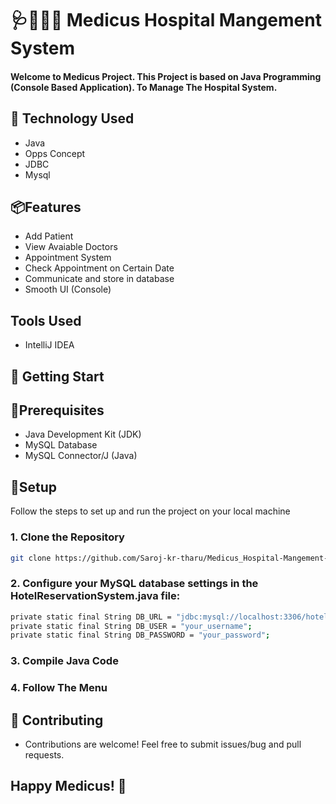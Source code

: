 
# 🩺🏥👨‍⚕️ Medicus Hospital Mangement System
#### Welcome to Medicus Project. This Project is based on Java Programming (Console Based Application). To Manage The Hospital System. 

## 🌌 Technology Used

- Java
- Opps Concept
- JDBC
- Mysql


## 📦Features

- Add Patient
- View Avaiable Doctors
- Appointment System 
-  Check Appointment on Certain Date
- Communicate and store in database
- Smooth UI (Console)




## Tools Used 
- IntelliJ IDEA 
## 🌅 Getting Start

## 💎Prerequisites
- Java Development Kit (JDK)
- MySQL Database
- MySQL Connector/J (Java)

## 🚀Setup

Follow the steps to set up and run the project on your local machine


  ### 1. Clone the Repository
  ```bash
git clone https://github.com/Saroj-kr-tharu/Medicus_Hospital-Mangement-System.git
 ```

 ### 2. Configure your MySQL database settings in the HotelReservationSystem.java file:
 ```bash
private static final String DB_URL = "jdbc:mysql://localhost:3306/hotel_db";
private static final String DB_USER = "your_username";
private static final String DB_PASSWORD = "your_password";

 ```


 ### 3. Compile Java Code

 
  ### 4. Follow The Menu

## 🤝 Contributing
- Contributions are welcome! Feel free to submit issues/bug and pull requests.


## Happy Medicus! 🎉
